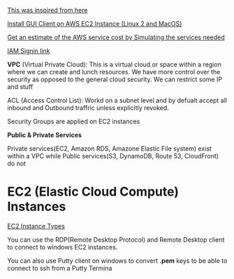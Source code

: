 [This was inspired from here](https://www.youtube.com/watch?v=ulprqHHWlng&t=315s)

[Install GUI Client on AWS EC2 Instance (Linux 2 and MacOS)](https://aws.amazon.com/premiumsupport/knowledge-center/ec2-linux-2-install-gui/)

[Get an estimate of the AWS service cost by Simulating the services needed ](https://calculator.aws/#/createCalculator/EC2)


[IAM Signin link](https://vad-data.signin.aws.amazon.com/console)



**VPC** (Virtual Private Cloud): This is a virtual cloud or space within a region where we can create and lunch resources. We have more control over the security as opposed to the general cloud security. We can restrict some IP and stuff


ACL (Access Control List): Workd on a subnet level and by defualt accept all inbound and Outbound traffric unless explicitly revoked.

Security Groups are applied on EC2 instances


**Public & Private Services**

Private services(EC2, Amazon RDS, Amazone Elastic File system) exist within a VPC while Public services(S3, DynamoDB, Route 53, CloudFront) do not



# EC2 (Elastic Cloud Compute) Instances

[EC2 Instance Types](https://github.com/vadramson/DSA/blob/main/image.png)

You can use the RDP(Remote Desktop Protocol) and Remote Desktop client to connect to windows EC2 instances.

You can also use Putty client on windows to convert **.pem** keys to be able to connect to ssh from a Putty Termina
